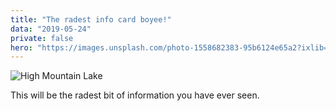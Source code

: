 ```yaml
---
title: "The radest info card boyee!"
data: "2019-05-24"
private: false
hero: "https://images.unsplash.com/photo-1558682383-95b6124e65a2?ixlib=rb-1.2.1&auto=format&fit=crop&w=634&q=80"
---
```

![High Mountain Lake](https://images.unsplash.com/photo-1558682383-95b6124e65a2?ixlib=rb-1.2.1&auto=format&fit=crop&w=634&q=80 "Mountain Lake")

This will be the radest bit of information you have ever seen.

